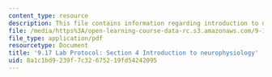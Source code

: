 ```yaml
---
content_type: resource
description: This file contains information regarding introduction to neurophysiology.
file: /media/https%3A/open-learning-course-data-rc.s3.amazonaws.com/9-17-systems-neuroscience-lab-spring-2013/8a1c1bd9239f7c32675219fd54242095_MIT9_17S13_Chapter4.pdf
file_type: application/pdf
resourcetype: Document
title: '9.17 Lab Protocol: Section 4 Introduction to neurophysiology'
uid: 8a1c1bd9-239f-7c32-6752-19fd54242095
---
```

